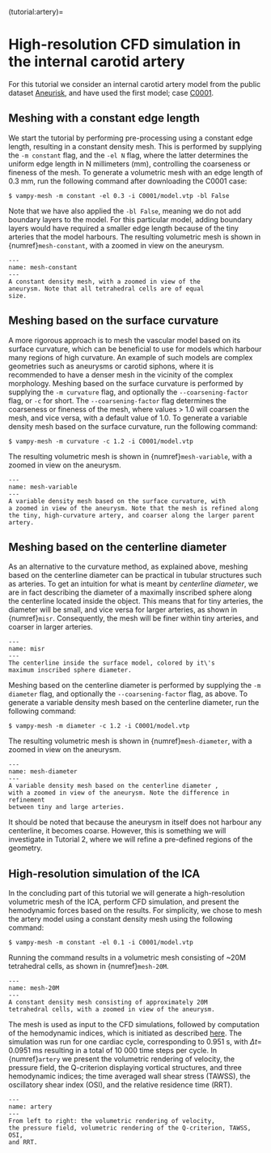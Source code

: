 (tutorial:artery)=

# High-resolution CFD simulation in the internal carotid artery

For this tutorial we consider an internal carotid artery model from the public dataset
[Aneurisk](http://ecm2.mathcs.emory.edu/aneuriskweb/index), and have used the first model; case
[C0001](https://github.com/hkjeldsberg/AneuriskDatabase/tree/master/models/C0001).

## Meshing with a constant edge length

We start the tutorial by performing pre-processing using a constant edge length, resulting in a constant density mesh.
This is performed by supplying the `-m constant` flag, and the `-el N` flag, where the latter determines the uniform
edge length in N millimeters (mm), controlling the coarseness or fineness of the mesh. To generate a volumetric mesh
with an edge length of 0.3 mm, run the following command after downloading the C0001 case:

``` console
$ vampy-mesh -m constant -el 0.3 -i C0001/model.vtp -bl False
```

Note that we have also applied the `-bl False`, meaning we do not add boundary layers to the model. For this particular
model, adding boundary layers would have required a smaller edge length because of the tiny arteries that the model
harbours. The resulting volumetric mesh is shown in {numref}`mesh-constant`, with a zoomed in view on the aneurysm.

```{figure} figures/constant_vol.png
---
name: mesh-constant
---
A constant density mesh, with a zoomed in view of the
aneurysm. Note that all tetrahedral cells are of equal
size.
```

## Meshing based on the surface curvature

A more rigorous approach is to mesh the vascular model based on its surface curvature, which can be beneficial to use
for models which harbour many regions of high curvature. An example of such models are complex geometries such as
aneurysms or carotid siphons, where it is recommended to have a denser mesh in the vicinity of the complex morphology.
Meshing based on the surface curvature is performed by supplying the `-m curvature` flag, and optionally the
`--coarsening-factor` flag, or `-c` for short. The `--coarsening-factor`
flag determines the coarseness or fineness of the mesh, where values \> 1.0 will coarsen the mesh, and vice versa, with
a default value of 1.0. To generate a variable density mesh based on the surface curvature, run the following command:

``` console
$ vampy-mesh -m curvature -c 1.2 -i C0001/model.vtp
```

The resulting volumetric mesh is shown in {numref}`mesh-variable`, with a zoomed in view on the aneurysm.

```{figure} figures/curvature_vol.png
---
name: mesh-variable
---
A variable density mesh based on the surface curvature, with
a zoomed in view of the aneurysm. Note that the mesh is refined along
the tiny, high-curvature artery, and coarser along the larger parent
artery.
```

## Meshing based on the centerline diameter

As an alternative to the curvature method, as explained above, meshing based on the centerline diameter can be practical
in tubular structures such as arteries. To get an intuition for what is meant by *centerline diameter*, we are in fact
describing the diameter of a maximally inscribed sphere along the centerline located inside the object. This means that
for tiny arteries, the diameter will be small, and vice versa for larger arteries, as shown in {numref}`misr`.
Consequently, the mesh will be finer within tiny arteries, and coarser in larger arteries.

```{figure} figures/misr.png
---
name: misr
---
The centerline inside the surface model, colored by it\'s
maximum inscribed sphere diameter.
```

Meshing based on the centerline diameter is performed by supplying the `-m diameter` flag, and optionally
the `--coarsening-factor` flag, as above. To generate a variable density mesh based on the centerline diameter, run the
following command:

``` console
$ vampy-mesh -m diameter -c 1.2 -i C0001/model.vtp
```

The resulting volumetric mesh is shown in {numref}`mesh-diameter`, with a zoomed in view on the aneurysm.

```{figure} figures/diameter_vol.png
---
name: mesh-diameter
---
A variable density mesh based on the centerline diameter ,
with a zoomed in view of the aneurysm. Note the difference in refinement
between tiny and large arteries.
```

It should be noted that because the aneurysm in itself does not harbour any centerline, it becomes coarse. However, this
is something we will investigate in Tutorial 2, where we will refine a pre-defined regions of the geometry.

## High-resolution simulation of the ICA

In the concluding part of this tutorial we will generate a high-resolution volumetric mesh of the ICA, perform CFD
simulation, and present the hemodynamic forces based on the results. For simplicity, we chose to mesh the artery model
using a constant density mesh using the following command:

``` console
$ vampy-mesh -m constant -el 0.1 -i C0001/model.vtp
```

Running the command results in a volumetric mesh consisting of \~20M tetrahedral cells, as shown in {numref}`mesh-20M`.

```{figure} figures/mesh_20M.png
---
name: mesh-20M
---
A constant density mesh consisting of approximately 20M
tetrahedral cells, with a zoomed in view of the aneurysm.
```

The mesh is used as input to the CFD simulations, followed by computation of the hemodynamic indices, which is initiated
as described
[here](overview:post). The simulation was run for one cardiac cycle, corresponding to 0.951 s, with $\Delta t =$ 0.0951
ms resulting in a total of 10 000 time steps per cycle. In {numref}`artery` we present the volumetric rendering of
velocity, the pressure field, the Q-criterion displaying vortical structures, and three hemodynamic indices; the time
averaged wall shear stress (TAWSS), the oscillatory shear index (OSI), and the relative residence time (RRT).

```{figure} figures/artery.png
---
name: artery
---
From left to right: the volumetric rendering of velocity,
the pressure field, volumetric rendering of the Q-criterion, TAWSS, OSI,
and RRT.
```
